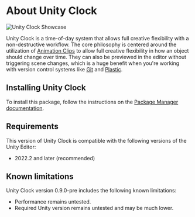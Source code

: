 # About Unity Clock

![Unity Clock Showcase](https://github.com/CaseyHofland/com.caseyhofland.unityclock/assets/27729987/9d9b4c43-1f8c-4777-a387-d9a0e3a6c42b)

Unity Clock is a time-of-day system that allows full creative flexibility with a non-destructive workflow. The core philosophy is centered around the utilization of [Animation Clips](https://docs.unity3d.com/Manual/AnimationClips.html) to allow full creative flexibility in how an object should change over time. They can also be previewed in the editor without triggering scene changes, which is a huge benefit when you're working with version control systems like [Git](https://git-scm.com/) and [Plastic](https://www.plasticscm.com/).

## Installing Unity Clock

To install this package, follow the instructions on the [Package Manager documentation](https://docs.unity3d.com/Manual/upm-ui-giturl.html).

## Requirements

This version of Unity Clock is compatible with the following versions of the Unity Editor:

* 2022.2 and later (recommended)

## Known limitations

Unity Clock version 0.9.0-pre includes the following known limitations:

* Performance remains untested.
* Required Unity version remains untested and may be much lower.